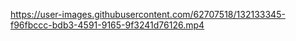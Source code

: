 

https://user-images.githubusercontent.com/62707518/132133345-f96fbccc-bdb3-4591-9165-9f3241d76126.mp4

